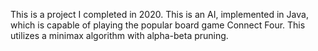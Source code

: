 This is a project I completed in 2020. This is an AI, implemented in Java, which is capable of playing the popular board game Connect Four. This utilizes a minimax algorithm with alpha-beta pruning.  
